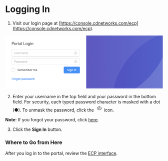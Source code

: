 # Logging In

1. Visit our login page at [https://console.cdnetworks.com/ecp](<https://console.cdnetworks.com/ecp>).

![null](</docs/resources/images/accessing-portal/portal-login.png>)

2. Enter your username in the top field and your password in the bottom field. For security, each typed password character is masked with a dot (●). To unmask the password, click the ![null](</docs/resources/images/accessing-portal/eye-icon.png>) icon.

**Note**: If you forgot your password, click [here](</docs/portal/accessing-portal/forgot-password.md>).

3. Click the **Sign In** button.

### Where to Go from Here

After you log in to the portal, review the [ECP interface](</docs/portal/accessing-portal/navigating-ui.md>).

